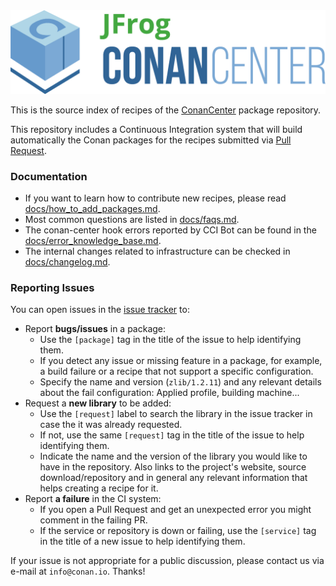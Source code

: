 <img src="assets/JFrogConanCenter.png" width="600"/>

This is the source index of recipes of the [ConanCenter](https://conan.io/center) package repository.

This repository includes a Continuous Integration system that will build automatically the Conan packages for the recipes submitted via
[Pull Request](https://github.com/conan-io/conan-center-index/pulls).


### Documentation

* If you want to learn how to contribute new recipes, please read [docs/how_to_add_packages.md](https://github.com/conan-io/conan-center-index/blob/master/docs/how_to_add_packages.md).
* Most common questions are listed in [docs/faqs.md](https://github.com/conan-io/conan-center-index/blob/master/docs/faqs.md).
* The conan-center hook errors reported by CCI Bot can be found in the [docs/error_knowledge_base.md](https://github.com/conan-io/conan-center-index/blob/master/docs/error_knowledge_base.md).
* The internal changes related to infrastructure can be checked in [docs/changelog.md](https://github.com/conan-io/conan-center-index/blob/master/docs/changelog.md).


### Reporting Issues

You can open issues in the [issue tracker](https://github.com/conan-io/conan-center-index/issues) to:

- Report **bugs/issues** in a package:
    - Use the `[package]` tag in the title of the issue to help identifying them.
    - If you detect any issue or missing feature in a package, for example, a build failure or a recipe that not support a specific configuration.
    - Specify the name and version (`zlib/1.2.11`) and any relevant details about the fail configuration: Applied profile, building machine...
- Request a **new library** to be added:
    - Use the `[request]` label to search the library in the issue tracker in case the it was already requested.
    - If not, use the same `[request]` tag in the title of the issue to help identifying them.
    - Indicate the name and the version of the library you would like to have in the repository. Also links to the project's website,
      source download/repository and in general any relevant information that helps creating a recipe for it.
- Report **a failure** in the CI system:
    - If you open a Pull Request and get an unexpected error you might comment in the failing PR.
    - If the service or repository is down or failing, use the `[service]` tag in the title of a new issue to help identifying them.

If your issue is not appropriate for a public discussion, please contact us via e-mail at `info@conan.io`. Thanks!

